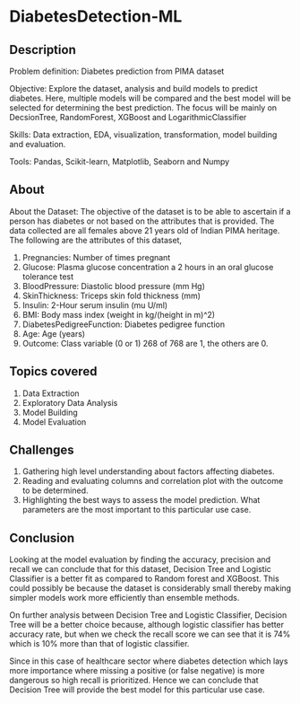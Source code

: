 # DiabetesDetection-ML

## Description

Problem definition: Diabetes prediction from PIMA dataset

Objective: Explore the dataset, analysis and build models to predict diabetes. Here, multiple models will be compared and the best model will be selected for determining the best prediction. The focus will be mainly on DecsionTree, RandomForest, XGBoost and LogarithmicClassifier

Skills: Data extraction, EDA, visualization, transformation, model building and evaluation.

Tools: Pandas, Scikit-learn, Matplotlib, Seaborn and Numpy

## About

About the Dataset: The objective of the dataset is to be able to ascertain if a person has diabetes or not based on the attributes that is provided. The data collected are all females above 21 years old of Indian PIMA heritage. The following are the attributes of this dataset,
1. Pregnancies: Number of times pregnant 
2. Glucose: Plasma glucose concentration a 2 hours in an oral glucose tolerance test
3. BloodPressure: Diastolic blood pressure (mm Hg)
4. SkinThickness: Triceps skin fold thickness (mm)
5. Insulin: 2-Hour serum insulin (mu U/ml)
6. BMI: Body mass index (weight in kg/(height in m)^2)
7. DiabetesPedigreeFunction: Diabetes pedigree function
8. Age: Age (years)
9. Outcome: Class variable (0 or 1) 268 of 768 are 1, the others are 0.

## Topics covered
1. Data Extraction
2. Exploratory Data Analysis
3. Model Building
4. Model Evaluation

## Challenges
1. Gathering high level understanding about factors affecting diabetes.
2. Reading and evaluating columns and correlation plot with the outcome to be determined.
3. Highlighting the best ways to assess the model prediction. What parameters are the most important to this particular use case.

## Conclusion

Looking at the model evaluation by finding the accuracy, precision and recall we can conclude that for this dataset, Decision Tree and Logistic Classifier is a better fit as compared to Random forest and XGBoost. This could possibly be because the dataset is considerably small thereby making simpler models work more efficiently than ensemble methods.

On further analysis between Decision Tree and Logistic Classifier, Decision Tree will be a better choice because, although logistic classifier has better accuracy rate, but when we check the recall score we can see that it is 74% which is 10% more than that of logistic classifier. 

Since in this case of healthcare sector where diabetes detection which lays more importance where missing a positive (or false negative) is more dangerous so high recall is prioritized. Hence we can conclude that Decision Tree will provide the best model for this particular use case.

